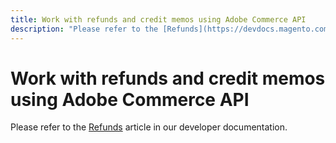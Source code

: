 ```yaml
---
title: Work with refunds and credit memos using Adobe Commerce API
description: "Please refer to the [Refunds](https://devdocs.magento.com/guides/v2.4/rest/modules/sales/refunds.html) article in our developer documentation."
---
```


# Work with refunds and credit memos using Adobe Commerce API

Please refer to the [Refunds](https://devdocs.magento.com/guides/v2.4/rest/modules/sales/refunds.html) article in our developer documentation. 
